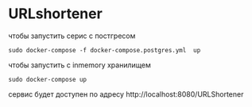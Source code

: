 # URLshortener


чтобы запустить серис с постгресом

`sudo docker-compose -f docker-compose.postgres.yml  up`

чтобы запустить с inmemory хранилищем 

`sudo docker-compose up`

сервис будет доступен по адресу http://localhost:8080/URLShortener